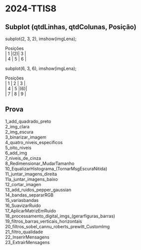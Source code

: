 # 2024-TTIS8
## Subplot (qtdLinhas, qtdColunas, Posição)

subplot(2, 3, 2), imshow(imgLena);<br>

Posições<br>
| 1 |(2)| 3 | <br>
| 4 | 5 | 6 |

subplot(6, 3, 6), imshow(imgLena);<br>

Posições<br>
| 1 | 2 | 3 | <br>
| 4 | 5 |(6)| <br>
| 7 | 8 | 9 |

## Prova
1_add_quadrado_preto <br>
2_img_clara<br>
2_img_escura<br>
3_binarizar_imagem<br>
4_quatro_niveis_especificos<br>
5_oito_niveis<br>
6_add_img<br>
7_niveis_de_cinza<br>
8_Redimensionar_MudarTamanho<br>
10_EqualizarHistograma_(TornarMsgEscuraNitida)<br>
11_juntar_imagens_direita<br>
11a_juntar_imagens_baixo<br>
12_cortar_imagen<br>
13_add_ruidos_pepper_gaussian<br>
14_bandas_separarRGB<br>
15_variasbandas<br>
16_SuavizarRuido<br>
17_AplicarMatrizEmRuido<br>
18_processamento_digital_imgs_(gerarfiguras_barras)<br>
19_filtros_barras_verticais_horizontais<br>
20_filtros_sobel_cannu_roberts_prewitt_CustomImg<br>
21_filtro_qualidade<br>
22_InserirMensagens<br>
23_ExtrairMensagens<br>




